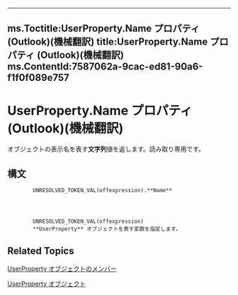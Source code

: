 

---
ms.Toctitle:UserProperty.Name プロパティ (Outlook)(機械翻訳)
title:UserProperty.Name プロパティ (Outlook)(機械翻訳)
ms.ContentId:7587062a-9cac-ed81-90a6-f1f0f089e757
---
# UserProperty.Name プロパティ (Outlook)(機械翻訳)




オブジェクトの表示名を表す**文字列**値を返します。読み取り専用です。

## 構文

            UNRESOLVED_TOKEN_VAL(offexpression).**Name**




            UNRESOLVED_TOKEN_VAL(offexpression)
            **UserProperty** オブジェクトを表す変数を指定します。



## Related Topics

[UserProperty オブジェクトのメンバー](5c57c335-62b1-8d66-b93c-c56be823a85e.md)

[UserProperty オブジェクト](c94f642f-4368-d775-a79f-ce6c39bfe1fd.md)




